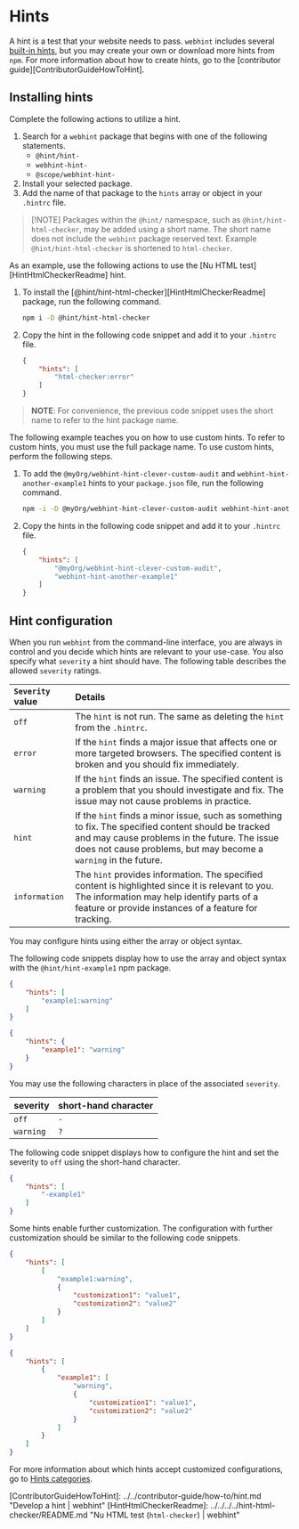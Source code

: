 # Hints

A hint is a test that your website needs to pass.  `webhint` includes several
[built-in hints][HintsIndex], but you may create your own or download more hints
from `npm`.  For more information about how to create hints, go to the
[contributor guide][ContributorGuideHowToHint].

## Installing hints

Complete the following actions to utilize a hint.

1. Search for a `webhint` package that begins with one of the following
   statements.
   * `@hint/hint-`
   * `webhint-hint-`
   * `@scope/webhint-hint-`
1. Install your selected package.
1. Add the name of that package to the `hints` array or object in your `.hintrc`
   file.

> [!NOTE] Packages within the `@hint/` namespace, such as
> `@hint/hint-html-checker`, may be added using a short name. The short name
> does not include the `webhint` package reserved text. Example
> `@hint/hint-html-checker` is shortened to `html-checker`.

As an example, use the following actions to use the [Nu HTML
test][HintHtmlCheckerReadme] hint.

1. To install the [@hint/hint-html-checker][HintHtmlCheckerReadme] package, run
   the following command.

   ```bash
   npm i -D @hint/hint-html-checker
   ```

1. Copy the hint in the following code snippet and add it to your `.hintrc`
   file.

   ```json
   {
       "hints": [
           "html-checker:error"
       ]
   }
   ```

> **NOTE**:  For convenience, the previous code snippet uses the short name to
> refer to the hint package name.

The following example teaches you on how to use custom hints.  To refer to
custom hints, you must use the full package name.  To use custom hints, perform
the following steps.

1. To add the `@myOrg/webhint-hint-clever-custom-audit` and
   `webhint-hint-another-example1` hints to your `package.json` file, run the
   following command.

   ```bash
   npm -i -D @myOrg/webhint-hint-clever-custom-audit webhint-hint-another-example1
   ```

1. Copy the hints in the following code snippet and add it to your `.hintrc`
   file.

   ```json
   {
       "hints": [
           "@myOrg/webhint-hint-clever-custom-audit",
           "webhint-hint-another-example1"
       ]
   }
   ```

## Hint configuration

When you run `webhint` from the command-line interface, you are always in
control and you decide which hints are relevant to your use-case.  You also
specify what `severity` a hint should have. The following table describes the
allowed `severity` ratings.

| `Severity` value | Details |
|:--- |:--- |
| `off` | The `hint` is not run.  The same as deleting the `hint` from the `.hintrc`. |
| `error` | If the `hint` finds a major issue that affects one or more targeted browsers. The specified content is broken and you should fix immediately. |
| `warning` | If the `hint` finds an issue.  The specified content is a problem that you should investigate and fix.  The issue may not cause problems in practice. |
| `hint` | If the `hint` finds a minor issue, such as something to fix.  The specified content should be tracked and may cause problems in the future. The issue does not cause problems, but may become a `warning` in the future. |
| `information` | The `hint` provides information.  The specified content is highlighted since it is relevant to you.  The information may help identify parts of a feature or provide instances of a feature for tracking. |

You may configure hints using either the array or object syntax.

The following code snippets display how to use the array and object syntax with
the `@hint/hint-example1` npm package.

```json
{
    "hints": [
        "example1:warning"
    ]
}
```

```json
{
    "hints": {
        "example1": "warning"
    }
}
```

You may use the following characters in place of the associated `severity`.

| severity | short-hand character |
|:--- |:--- |
| `off` | `-` |
| `warning` | `?` |

The following code snippet displays how to configure the hint and set the
severity to `off` using the short-hand character.

```json
{
    "hints": [
        "-example1"
    ]
}
```

Some hints enable further customization.  The configuration with further
customization should be similar to the following code snippets.

```json
{
    "hints": [
        [
            "example1:warning",
            {
                "customization1": "value1",
                "customization2": "value2"
            }
        ]
    ]
}
```

```json
{
    "hints": [
        {
            "example1": [
                "warning",
                {
                    "customization1": "value1",
                    "customization2": "value2"
                }
            ]
        }
    ]
}
```

For more information about which hints accept customized configurations, go to
[Hints categories][HintsIndex].

<!-- links  -->

[HintsIndex]: ../hints/index.md "Hints categories | webhint"
[ContributorGuideHowToHint]: ../../contributor-guide/how-to/hint.md "Develop a
hint | webhint" [HintHtmlCheckerReadme]: ../../../../hint-html-checker/README.md
"Nu HTML test (`html-checker`) | webhint"
